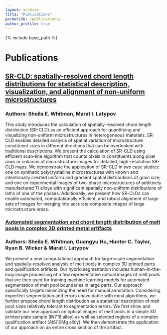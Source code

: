```yaml
---
layout: archive
title: "Publications"
permalink: /publications/
author_profile: true
---
```

{% include base_path %}

# Publications

## [SR-CLD: spatially-resolved chord length distributions for statistical description, visualization, and alignment of non-uniform microstructures](https://arxiv.org/abs/2409.03729)
### Authors: Sheila E. Whitman, Marat I. Latypov
This study introduces the calculation of spatially-resolved chord length distribution (SR-CLD) as an efficient approach for quantifying and visualizing non-uniform microstructures in heterogeneous materials. SR-CLD enables detailed analysis of spatial variation of microstructure constituent sizes in different directions that can be overlooked with traditional descriptions. We present the calculation of SR-CLD using efficient scan-line algorithm that counts pixels in constituents along pixel rows or columns of microstructure images for detailed, high-resolution SR-CLD maps. We demonstrate the application of SR-CLD in two case studies: one on synthetic polycrystalline microstructures with known and intentionally created uniform and gradient spatial distributions of grain size; and one on experimental images of two-phase microstructures of additively manufactured Ti alloys with significant spatially non-uniform distributions of laths of one of the phases. Additionally, we present how SR-CLDs can enable automated, computationally efficient, and robust alignment of large sets of images for merging into accurate composite images of large microstructure areas.


### [Automated segmentation and chord length distribution of melt pools in complex 3D printed metal artifacts](https://link.springer.com/article/10.1007/s40192-023-00329-z)
### Authors: Sheila E. Whitman, Guangyu Hu, Hunter C. Taylor, Ryan B. Wicker & Marat I. Latypov
We present a new computational approach for large-scale segmentation and spatially-resolved analysis of melt pools in complex 3D printed parts and qualification artifacts. Our hybrid segmentation includes human-in-the-loop image processing of a few representative optical images of melt pools that are then used for training machine learning models for automated segmentation of melt pool boundaries in large parts. Our approach specifically targets minimizing the need for manual annotation. Considering imperfect segmentation and errors unavoidable with most algorithms, we further propose chord length distribution as a statistical description of melt pool sizes relatively tolerant to segmentation errors. We first show and validate our new approach on optical images of melt pools in a simple 3D printed plate sample (IN718 alloy) as well as selected regions of a complex qualification artifact (AlSi10Mg alloy). We then demonstrate the application of our approach on an entire cross section of the artifact.









